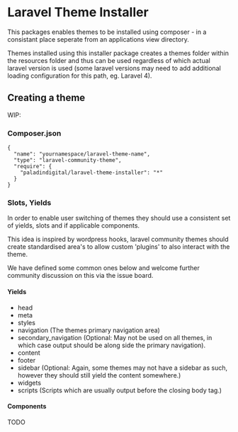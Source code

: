 # Laravel Theme Installer

This packages enables themes to be installed using composer - in a consistant place seperate from an applications view directory.

Themes installed using this installer package creates a themes folder within the resources folder and thus can be used regardless of which actual laravel version is used (some laravel versions may need to add additional loading configuration for this path, eg. Laravel 4).
 
## Creating a theme

WIP:

### Composer.json
    {
      "name": "yournamespace/laravel-theme-name",
      "type": "laravel-community-theme",
      "require": {
        "paladindigital/laravel-theme-installer": "*"
      }
    }

### Slots, Yields

In order to enable user switching of themes they should use a consistent set of yields, slots and if applicable components.

This idea is inspired by wordpress hooks, laravel community themes should create standardised area's to allow custom 'plugins' to also interact with the theme.

We have defined some common ones below and welcome further community discussion on this via the issue board.

#### Yields

 - head
 - meta
 - styles
 - navigation (The themes primary navigation area)
 - secondary_navigation (Optional: May not be used on all themes, in which case output should be along side the primary navigation).
 - content
 - footer
 - sidebar (Optional: Again, some themes may not have a sidebar as such, however they should still yield the content somewhere.)
 - widgets
 - scripts (Scripts which are usually output before the closing body tag.)

#### Components

TODO